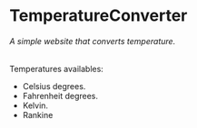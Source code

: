 # TemperatureConverter
###### A simple website that converts temperature.


Temperatures availables:
- Celsius degrees.
- Fahrenheit degrees.
- Kelvin.
- Rankine
